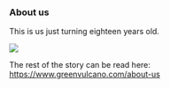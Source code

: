 ### About us

This is us just turning eighteen years old.

<div>
   <img src="{{site.baseurl}}{{site.images}}/about-us/images/18_years_anniversary.png" />
</div>

The rest of the story can be read here: https://www.greenvulcano.com/about-us
